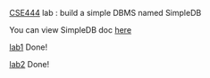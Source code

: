 [CSE444](https://courses.cs.washington.edu/courses/cse444/15sp/) lab : build a simple DBMS named SimpleDB 

You can view SimpleDB doc [here](https://courses.cs.washington.edu/courses/cse444/15sp/labs/simpledb/doc/)

[lab1](https://courses.cs.washington.edu/courses/cse444/15sp/labs/lab1/lab1.html) Done!

[lab2](https://courses.cs.washington.edu/courses/cse444/15sp/labs/lab2/lab2.html) Done!

